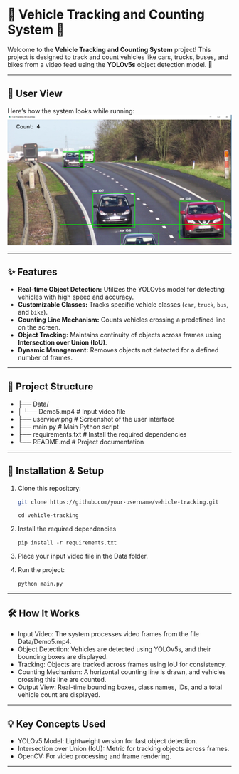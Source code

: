 # 🚗 Vehicle Tracking and Counting System 🚦

Welcome to the **Vehicle Tracking and Counting System** project! This project is designed to track and count vehicles like cars, trucks, buses, and bikes from a video feed using the **YOLOv5s** object detection model. 🚀

---

## 📸 User View

Here’s how the system looks while running:  
![User View](./userview.png)

---

## ✨ Features
- **Real-time Object Detection:** Utilizes the YOLOv5s model for detecting vehicles with high speed and accuracy.  
- **Customizable Classes:** Tracks specific vehicle classes (`car`, `truck`, `bus`, and `bike`).  
- **Counting Line Mechanism:** Counts vehicles crossing a predefined line on the screen.  
- **Object Tracking:** Maintains continuity of objects across frames using **Intersection over Union (IoU)**.  
- **Dynamic Management:** Removes objects not detected for a defined number of frames.  

---

## 📂 Project Structure

- ├── Data/ 
- │ └── Demo5.mp4 # Input video file 
- ├── userview.png # Screenshot of the user interface 
- ├── main.py # Main Python script 
- ├── requirements.txt # Install the required dependencies
- └── README.md # Project documentation

---
## 🔧 Installation & Setup

1. Clone this repository:
   ```bash
   git clone https://github.com/your-username/vehicle-tracking.git
   ```
   ```
   cd vehicle-tracking
   ```
2. Install the required dependencies
   ```
   pip install -r requirements.txt
   ```
3. Place your input video file in the Data folder.

4. Run the project:
    ```
    python main.py
    ```
---
## 🛠️ How It Works

- Input Video: The system processes video frames from the file Data/Demo5.mp4.
- Object Detection: Vehicles are detected using YOLOv5s, and their bounding boxes are displayed.
- Tracking: Objects are tracked across frames using IoU for consistency.
- Counting Mechanism: A horizontal counting line is drawn, and vehicles crossing this line are counted.
- Output View: Real-time bounding boxes, class names, IDs, and a total vehicle count are displayed.
---
## 💡 Key Concepts Used

- YOLOv5 Model: Lightweight version for fast object detection.
- Intersection over Union (IoU): Metric for tracking objects across frames.
- OpenCV: For video processing and frame rendering.
---
